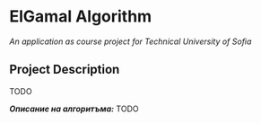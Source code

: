 # ElGamal Algorithm
*An application as course project for Technical University of Sofia*
## Project Description
TODO

**_Описание на алгоритъма:_**
TODO
